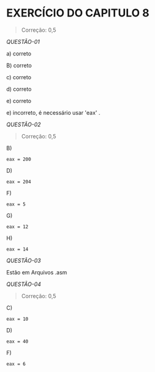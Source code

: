 # EXERCÍCIO DO CAPITULO 8

> Correção: 0,5

*QUESTÃO-01*

a) correto

B) correto

c) correto

d) correto

e) correto

e) incorreto, é necessário usar 'eax' .


*QUESTÃO-02*

> Correção: 0,5

  B)  
  
    eax = 200
  
  D)  
  
    eax = 204
  
  F)  
  
    eax = 5
  
  G)  
  
    eax = 12
  
  H)  
  
    eax = 14

*QUESTÃO-03*

Estão em Arquivos .asm

*QUESTÃO-04*

> Correção: 0,5

C)  

    eax = 10

D)  
  
    eax = 40
F)  
      
    eax = 6
